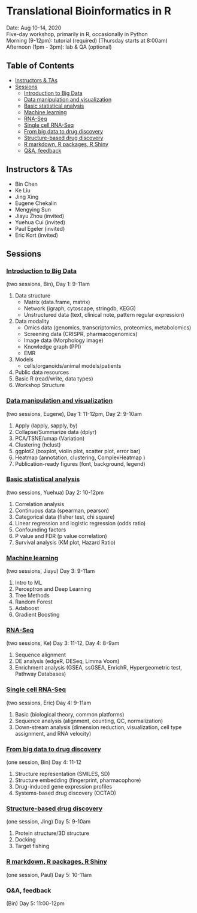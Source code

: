 # Translational Bioinformatics in R
Date: Aug 10-14, 2020  
Five-day workshop, primarily in R, occasionally in Python  
Morning (9-12pm): tutorial (required) (Thursday starts at 8:00am)  
Afternoon (1pm - 3pm): lab & QA (optional)

## Table of Contents

* [Instructors & TAs](#instructors--tas)
* [Sessions](#sessions)
    * [Introduction to Big Data](#introduction-to-big-data)
    * [Data manipulation and visualization](#data-manipulation-and-visualization)
    * [Basic statistical analysis](#basic-statistical-analysis)
    * [Machine learning](#machine-learning)
    * [RNA-Seq](#rna-seq)
    * [Single cell RNA-Seq](#single-cell-rna-seq)
    * [From big data to drug discovery](#from-big-data-to-drug-discovery)
    * [Structure-based drug discovery](#structure-based-drug-discovery)
    * [R markdown, R packages, R Shiny](#r-markdown-r-packages-r-shiny)
    * [Q&A, feedback](#qa-feedback)

## Instructors & TAs
+ Bin Chen
+ Ke Liu
+ Jing Xing
+ Eugene Chekalin
+ Mengying Sun
+ Jiayu Zhou (invited)
+ Yuehua Cui (invited)
+ Paul Egeler (invited)
+ Eric Kort (invited)

## Sessions

### [Introduction to Big Data](topic1_big_data_R)

(two sessions, Bin), Day 1: 9-11am

1. Data structure
    + Matrix (data.frame, matrix)
    + Network (igraph, cytoscape, stringdb, KEGG)
    + Unstructured data (text, clinical note, pattern regular expression)
2. Data modality
    + Omics data (genomics, transcriptomics, proteomics, metabolomics)
    + Screening data (CRISPR, pharmacogenomics)
    + Image data (Morphology image)
    + Knowledge graph (PPI)
    + EMR
3. Models
    + cells/organoids/animal models/patients
4. Public data resources
5. Basic R (read/write, data types)
6. Workshop Structure

### [Data manipulation and visualization](topic2_manipulaiton_visualization)

(two sessions, Eugene), Day 1: 11-12pm, Day 2: 9-10am

1. Apply (lapply, sapply, by)
2. Collapse/Summarize data (dplyr)
3. PCA/TSNE/umap (Variation)
4. Clustering (hclust)
5. ggplot2 (boxplot, violin plot, scatter plot, error bar)
6. Heatmap (annotation, clustering, ComplexHeatmap )
7. Publication-ready figures (font, background, legend)

### [Basic statistical analysis](topic3_statistics)

(two sessions, Yuehua) Day 2: 10-12pm

1. Correlation analysis
2. Continuous data (spearman, pearson)
3. Categorical data (fisher test, chi square)
4. Linear regression and logistic regression (odds ratio)
5. Confounding factors
6. P value and FDR (p value correlation)
7. Survival analysis (KM plot, Hazard Ratio)

### [Machine learning](topic4_machine_learning)

(two sessions, Jiayu) Day 3: 9-11am

1. Intro to ML
2. Perceptron and Deep Learning
3. Tree Methods
4. Random Forest
5. Adaboost
6. Gradient Boosting

### [RNA-Seq](topic5_RNASeq)

(two sessions, Ke) Day 3: 11-12, Day 4: 8-9am

1. Sequence alignment
2. DE analysis (edgeR, DESeq, Limma Voom)
3. Enrichment analysis (GSEA, ssGSEA, EnrichR, Hypergeometric test, Pathway Databases)

### [Single cell RNA-Seq](topic6_scRNASeq)

(two sessions, Eric) Day 4: 9-11am

1. Basic (biological theory, common platforms)
2. Sequence analysis (alignment, counting, QC, normalization)
3. Down-stream analysis (dimension reduction, visualization, cell type assignment, and RNA velocity)

### [From big data to drug discovery](topic7_data2drug)

(one session, Bin) Day 4: 11-12

1. Structure representation (SMILES, SD)
2. Structure embedding (fingerprint, pharmacophore)
3. Drug-induced gene expression profiles
4. Systems-based drug discovery (OCTAD)

### [Structure-based drug discovery](topic8_structure_based_drug_design)

(one session, Jing) Day 5: 9-10am

1. Protein structure/3D structure
2. Docking
3. Target fishing

### [R markdown, R packages, R Shiny](topic9_Rmarkdown_Rpackages_Rshiny)

(one session, Paul) Day 5: 10-11am

### Q&A, feedback

(Bin) Day 5: 11:00-12pm
